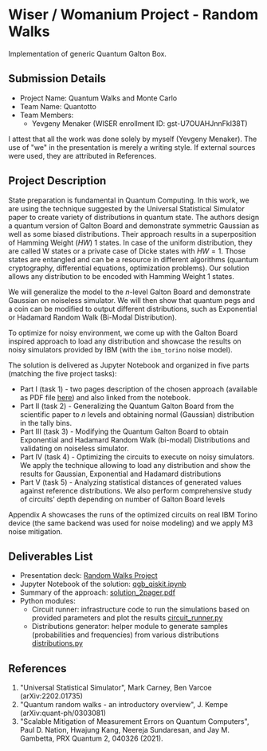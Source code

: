 # Wiser / Womanium Project - Random Walks

Implementation of generic Quantum Galton Box.


## Submission Details

- Project Name: Quantum Walks and Monte Carlo
- Team Name: Quantotto
- Team Members:
  - Yevgeny Menaker (WISER enrollment ID: gst-U7OUAHJnnFkI38T)

I attest that all the work was done solely by myself (Yevgeny Menaker). The use of "we" in the presentation is merely a writing style. If external sources were used, they are attributed in References.

## Project Description

State preparation is fundamental in Quantum Computing. In this work, we are using the technique suggested by the Universal Statistical Simulator paper to create variety of distributions in quantum state. The authors design a quantum version of Galton Board and demonstrate symmetric Gaussian as well as some biased distributions. Their approach results in a superposition of Hamming Weight ($HW$) 1 states. In case of the uniform distribution, they are called W states or a private case of Dicke states with $HW=1$. Those states are entangled and can be a resource in different algorithms (quantum cryptography, differential equations, optimization problems). Our solution allows any distribution to be encoded with Hamming Weight 1 states.

We will generalize the model to the $n$-level Galton Board and demonstrate Gaussian on noiseless simulator. We will then show that quantum pegs and a coin can be modified to output different distributions, such as Exponential or Hadamard Random Walk (Bi-Modal Distribution).

To optimize for noisy environment, we come up with the Galton Board inspired approach to load any distribution and showcase the results on noisy simulators provided by IBM (with the `ibm_torino` noise model).

The solution is delivered as Jupyter Notebook and organized in five parts (matching the five project tasks):

- Part I (task 1) - two pages description of the chosen approach (available as PDF file [here](solution_2pager.pdf)) and also linked from the notebook.
- Part II (task 2) - Generalizing the Quantum Galton Board from the scientific paper to $n$ levels and obtaining normal (Gaussian) distribution in the tally bins.
- Part III (task 3) - Modifying the Quantum Galton Board to obtain Exponential and Hadamard Random Walk (bi-modal) Distributions and validating on noiseless simulator.
- Part IV (task 4) - Optimizing the circuits to execute on noisy simulators. We apply the technique allowing to load any distribution and show the results for Gaussian, Exponential and Hadamard distributions
- Part V (task 5) - Analyzing statistical distances of generated values against reference distributions. We also perform comprehensive study of circuits' depth depending on number of Galton Board levels

Appendix A showcases the runs of the optimized circuits on real IBM Torino device (the same backend was used for noise modeling) and we apply M3 noise mitigation.

## Deliverables List

- Presentation deck: [Random Walks Project](random_walks_project.pdf)
- Jupyter Notebook of the solution: [qgb_qiskit.ipynb](qgb_qiskit.ipynb)
- Summary of the approach: [solution_2pager.pdf](solution_2pager.pdf)
- Python modules:
  - Circuit runner: infrastructure code to run the simulations based on provided parameters and plot the results [circuit_runner.py](circuit_runner.py)
  - Distributions generator: helper module to generate samples (probabilities and frequencies) from various distributions [distributions.py](distributions.py)

## References

1. "Universal Statistical Simulator", Mark Carney, Ben Varcoe (arXiv:2202.01735)
2. "Quantum random walks - an introductory overview", J. Kempe (arXiv:quant-ph/0303081)
3. "Scalable Mitigation of Measurement Errors on Quantum Computers", Paul D. Nation, Hwajung Kang, Neereja Sundaresan, and Jay M. Gambetta, PRX Quantum 2, 040326 (2021).
